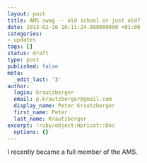 ```yaml
---
layout: post
title: AMS swag -- old school or just old?
date: 2013-02-16 16:11:24.000000000 +01:00
categories:
- updates
tags: []
status: draft
type: post
published: false
meta:
  _edit_last: '3'
author:
  login: krautzberger
  email: p.krautzberger@gmail.com
  display_name: Peter Krautzberger
  first_name: Peter
  last_name: Krautzberger
excerpt: !ruby/object:Hpricot::Doc
  options: {}
---
```


I recently became a full member of the AMS.